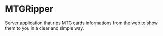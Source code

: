 # MTGRipper
Server application that rips MTG cards informations from the web to show them to you in a clear and simple way.
